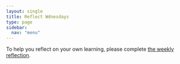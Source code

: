 ```yaml
---
layout: single
title: Reflect Wdnesdays
type: page
sidebar:
  nav: "menu"
---
```


To help you reflect on your own learning, please complete <a href="https://forms.gle/iL7iKGwwTssbjPNU8">the weekly reflection</a>.

